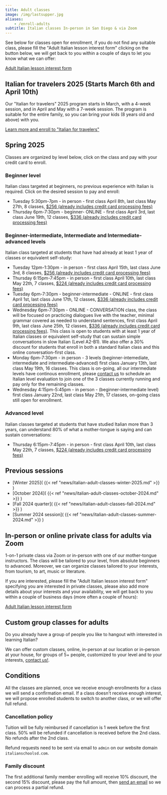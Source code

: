 ```yaml
---
title: Adult classes
image: /img/lastsupper.jpg
aliases:
    - /enroll-adults
subtitle: Italian classes In-person in San Diego & via Zoom
---
```


See below for classes open for enrollment, if you do not find any suitable class, please fill the "Adult Italian lesson interest form" clicking on the button below,
we will get back to you within a couple of days to let you know what we can offer:

<div class="tc">
<a href="https://forms.gle/LHR7Htpeb3mQzV838" class="btn raise">Adult Italian lesson interest form</a>
</div>

## Italian for travelers 2025 (Starts March 6th and April 10th)

Our "Italian for travelers" 2025 program starts in March, with a 4-week session, and in April and May with a 7-week session. The program is suitable for the entire family, so you can bring your kids (8 years old and above) with you.

<div class="tc">
<a href="/travelers" class="btn raise">Learn more and enroll to "Italian for travelers"</a>
</div>


## Spring 2025

Classes are organized by level below, click on the class and pay with your credit card to enroll.

### Beginner level

Italian class targeted at beginners, no previous experience with Italian is required. Click on the desired session to pay and enroll:

* Tuesday 5:30pm-7pm - in person - first class April 8th, last class May 27th, 8 classes, [$256 (already includes credit card processing fees)](https://link.waveapps.com/zd3gxq-4y9rns)
* Thursday 6pm-7:30pm - beginner- ONLINE - first class April 3rd, last class June 19th, 12 classes, [$336 (already includes credit card processing fees)](https://link.waveapps.com/5yxb67-bpzzsr)

### Beginner-intermediate, Intermediate and Intermediate-advanced levels

Italian class targeted at students that have had already at least 1 year of classes or equivalent self-study:

* Tuesday 12pm-1:30pm - in person - first class April 15th, last class June 3rd, 8 classes, [$256 (already includes credit card processing fees)](https://link.waveapps.com/87hhg8-grw3j3)
* Thursday 6:15pm-7:45pm - in person - first class April 10th, last class May 22th, 7 classes, [$224 (already includes credit card processing fees)](https://link.waveapps.com/42reeg-z7c7xz)
* Tuesday 6pm-7:30pm - beginner-intermediate - ONLINE - first class April 1st, last class June 17th, 12 classes, [$336 (already includes credit card processing fees)](https://link.waveapps.com/q2pesj-jyvcm7)
* Wednesday 6pm-7:30pm - ONLINE - CONVERSATION class, the class will be focused on practicing dialogues live with the teacher, minimal grammar covered as needed to understand sentences, first class April 9th, last class June 25th, 12 classes, [$336 (already includes credit card processing fees)](https://link.waveapps.com/krbap6-8gtv92). This class is open to students with at least 1 year of Italian classes or equivalent self-study that can sustain simple conversations in slow Italian (Level A2-B1). We also offer a 30% discount for students that enroll in both a standard Italian class and this online conversation-first class.
* Monday 6pm-7:30pm - in person - 3 levels (beginner-intemediate, intermediate and intermediate-advanced) first class January 13th, last class May 19th, 16 classes. This class is on-going, all our intermediate levels have continous enrollment, please [contact us](/contact) to schedule an Italian level evaluation to join one of the 3 classes currently running and pay only for the remaining classes.
* Wednesday 4:15pm-5:45pm - in person - (beginner-intermediate level) first class January 22nd, last class May 21th, 17 classes, on-going class still open for enrollment.

### Advanced level

Italian classes targeted at students that have studied Italian more than 3 years, can understand 80% of what a mother-tongue is saying and can sustain conversations:

* Thursday 6:15pm-7:45pm - in person - first class April 10th, last class May 22th, 7 classes, [$224 (already includes credit card processing fees)](https://link.waveapps.com/ncp87a-ytnxf3)

## Previous sessions

* [Winter 2025]( {{< ref "news/italian-adult-classes-winter-2025.md" >}} )
* [October 2024]( {{< ref "news/italian-adult-classes-october-2024.md" >}} )
* [Fall 2024 quarter]( {{< ref "news/italian-adult-classes-fall-2024.md" >}} )
* [Summer 2024 session]( {{< ref "news/italian-adult-classes-summer-2024.md" >}} )

## In-person or online private class for adults via Zoom

1-on-1 private class via Zoom or in-person with one of our mother-tongue instructors. The class will be tailored to your level, from absolute beginners to advanced. Moreover, we can organize classes tailored to your interests, from tourism, to art, music or literature.

If you are interested, please fill the "Adult Italian lesson interest form" specifying you are interested in private classes, please also add more details about your interests and your availability, we will get back to you within a couple of business days (more often a couple of hours):

<div class="tc">
<a href="https://forms.gle/LHR7Htpeb3mQzV838" class="btn raise">Adult Italian lesson interest form</a>
</div>

## Custom group classes for adults

Do you already have a group of people you like to hangout with interested in learning Italian?

We can offer custom classes, online, in-person at our location or in-person at your house, for groups of 5+ people, customized to your level and to your interests, [contact us!](/contact).

## Conditions

All the classes are planned, once we receive enough enrollments for a class we will send a confirmation email. If a class doesn't receive enough interest, we will propose enrolled students to switch to another class, or we will offer full refund.

### Cancellation policy

Tuition will be fully reimbursed if cancellation is 1 week before the first class.
50% will be refunded if cancellation is received before the 2nd class. No refunds after the 2nd class.

Refund requests need to be sent via email to `admin` on our website domain `italianschoolsd.com`.

### Family discount

The first additional family member enrolling will receive 10% discount, the second 15% discount, please pay the full amount, then [send an email](https://www.italianschoolsd.com/contact/) so we can process a partial refund.
